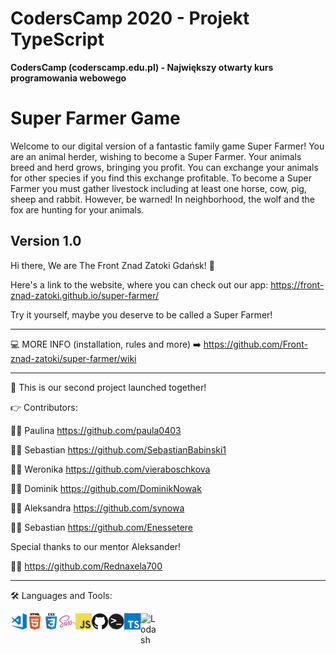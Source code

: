# CodersCamp 2020 - Projekt TypeScript

**CodersCamp (coderscamp.edu.pl) - Największy otwarty kurs programowania webowego**
 
# Super Farmer Game
  
Welcome to our digital version of a fantastic family game Super Farmer!
You are an animal herder, wishing to become a Super Farmer. Your animals breed and herd grows, bringing you profit. You can exchange your animals for other species if you find this exchange profitable. To become a Super Farmer you must gather livestock including at least one horse, cow, pig, sheep and rabbit. However, be warned! In neighborhood, the wolf and the fox are hunting for your animals.

Version 1.0
---

Hi there, We are The Front Znad Zatoki Gdańsk! 👋

Here's a link to the website, where you can check out our app:
https://front-znad-zatoki.github.io/super-farmer/
  
Try it yourself, maybe you deserve to be called a Super Farmer!

---

:computer: MORE INFO  (installation, rules and more) ➡️ 
https://github.com/Front-znad-zatoki/super-farmer/wiki

---
:rocket: This is our second project launched together!

:point_right: Contributors:

:woman_technologist: Paulina https://github.com/paula0403

:man_technologist: Sebastian https://github.com/SebastianBabinski1

:woman_technologist: Weronika https://github.com/vieraboschkova

:man_technologist: Dominik https://github.com/DominikNowak

:woman_technologist: Aleksandra https://github.com/synowa

:man_technologist: Sebastian https://github.com/Enessetere

Special thanks to our mentor Aleksander!

:man_teacher: https://github.com/Rednaxela700

 ---
 
:hammer_and_wrench: Languages and Tools:

<img  align="left"  alt="Visual Studio Code"  width="26px"  src="https://raw.githubusercontent.com/github/explore/80688e429a7d4ef2fca1e82350fe8e3517d3494d/topics/visual-studio-code/visual-studio-code.png" />

<img  align="left"  alt="HTML5"  width="26px"  src="https://raw.githubusercontent.com/github/explore/80688e429a7d4ef2fca1e82350fe8e3517d3494d/topics/html/html.png" />

<img  align="left"  alt="CSS3"  width="26px"  src="https://raw.githubusercontent.com/github/explore/80688e429a7d4ef2fca1e82350fe8e3517d3494d/topics/css/css.png" />

<img  align="left"  alt="Sass"  width="26px"  src="https://raw.githubusercontent.com/github/explore/80688e429a7d4ef2fca1e82350fe8e3517d3494d/topics/sass/sass.png" />

<img  align="left"  alt="JavaScript"  width="26px"  src="https://raw.githubusercontent.com/github/explore/80688e429a7d4ef2fca1e82350fe8e3517d3494d/topics/javascript/javascript.png" />

<img  align="left"  alt="GitHub"  width="26px"  src="https://raw.githubusercontent.com/github/explore/78df643247d429f6cc873026c0622819ad797942/topics/github/github.png" />

<img  align="left"  alt="Terminal"  width="26px"  src="https://raw.githubusercontent.com/github/explore/80688e429a7d4ef2fca1e82350fe8e3517d3494d/topics/terminal/terminal.png" />

<img  align="left"  alt="Typescript"  width="26px"  src="https://raw.githubusercontent.com/github/explore/80688e429a7d4ef2fca1e82350fe8e3517d3494d/topics/typescript/typescript.png" />

<img  align="left"  alt="Lodash"  width="26px"  src="https://cdn.iconscout.com/icon/free/png-256/lodash-283360.png" />
